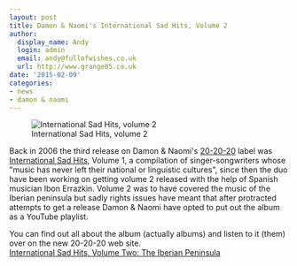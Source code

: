 ```yaml
---
layout: post
title: Damon & Naomi's International Sad Hits, Volume 2
author:
  display_name: Andy
  login: admin
  email: andy@fullofwishes.co.uk
  url: http://www.grange85.co.uk
date: '2015-02-09'
categories:
- news
- damon & naomi
---
```

<p><figure class="caption aligncenter"><img src="https://media.fullofwishes.co.uk/03-damon_and_naomi/pictures/international-sad-hits-2-letter.jpg" alt="International Sad Hits, volume 2" class /><figcaption class="caption-text"> International Sad Hits, volume 2</figcaption></figure>
Back in 2006 the third release on Damon & Naomi's <a href="http://www.20-20-20.com/">20-20-20</a> label was <a href="http://www.20-20-20.com/internationalsadhits/">International Sad Hits</a>, Volume 1, a compilation of singer-songwriters whose "music has never left their national or linguistic cultures", since then the duo have been working on getting volume 2 released with the help of Spanish musician Ibon Errazkin. Volume 2 was to have covered the music of the Iberian peninsula but sadly rights issues have meant that after protracted attempts to get a release Damon & Naomi have opted to put out the album as a YouTube playlist.</p>
<p>You can find out all about the album (actually albums) and listen to it (them) over on the new 20-20-20 web site.<br />
<a href="http://www.20-20-20.com/ish02">International Sad Hits, Volume Two: The Iberian Peninsula</a></p>


